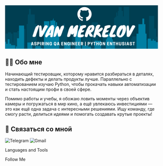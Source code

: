[![Header](https://github.com/Ivan-Merkelov/Ivan-Merkelov/blob/main/assets/Header.png)](https://t.me/revolving_ocelot)

## 👨‍💻 Обо мне
Начинающий тестировщик, которому нравится разбираться в деталях, находить дефекты и делать продукты лучше. Параллельно с тестированием изучаю Python, чтобы прокачать навыки автоматизации и стать настоящим профи в своей сфере.

Помимо работы и учебы, я обожаю ловить моменты через объектив камеры и погружаться в мир кино, а ещё увлекаюсь инвестициями — это как ещё одна задача с интересными решениями. Ищу команду, где смогу расти, делиться идеями и помогать создавать крутые проекты!

## 👋 Связаться со мной

![Telegram](https://img.shields.io/badge/Telegram-2CA5E0?style=for-the-badge&logo=telegram&logoColor=white) ![Gmail](https://img.shields.io/badge/Gmail-D14836?style=for-the-badge&logo=gmail&logoColor=white)


Languages and Tools

Follow Me
